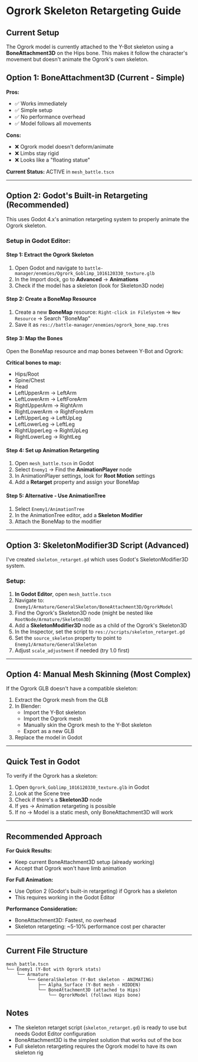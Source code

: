 # Ogrork Skeleton Retargeting Guide

## Current Setup

The Ogrork model is currently attached to the Y-Bot skeleton using a **BoneAttachment3D** on the Hips bone. This makes it follow the character's movement but doesn't animate the Ogrork's own skeleton.

## Option 1: BoneAttachment3D (Current - Simple)

**Pros:**
- ✅ Works immediately
- ✅ Simple setup
- ✅ No performance overhead
- ✅ Model follows all movements

**Cons:**
- ❌ Ogrork model doesn't deform/animate
- ❌ Limbs stay rigid
- ❌ Looks like a "floating statue"

**Current Status:** ACTIVE in `mesh_battle.tscn`

---

## Option 2: Godot's Built-in Retargeting (Recommended)

This uses Godot 4.x's animation retargeting system to properly animate the Ogrork skeleton.

### Setup in Godot Editor:

#### Step 1: Extract the Ogrork Skeleton
1. Open Godot and navigate to `battle-manager/enemies/Ogrork_Goblimp_1016120330_texture.glb`
2. In the Import dock, go to **Advanced** → **Animations**
3. Check if the model has a skeleton (look for Skeleton3D node)

#### Step 2: Create a BoneMap Resource
1. Create a new **BoneMap** resource: `Right-click in FileSystem` → `New Resource` → Search "BoneMap"
2. Save it as `res://battle-manager/enemies/ogrork_bone_map.tres`

#### Step 3: Map the Bones
Open the BoneMap resource and map bones between Y-Bot and Ogrork:

**Critical bones to map:**
- Hips/Root
- Spine/Chest
- Head
- LeftUpperArm → LeftArm
- LeftLowerArm → LeftForeArm
- RightUpperArm → RightArm
- RightLowerArm → RightForeArm
- LeftUpperLeg → LeftUpLeg
- LeftLowerLeg → LeftLeg
- RightUpperLeg → RightUpLeg
- RightLowerLeg → RightLeg

#### Step 4: Set up Animation Retargeting
1. Open `mesh_battle.tscn` in Godot
2. Select `Enemy1` → Find the **AnimationPlayer** node
3. In AnimationPlayer settings, look for **Root Motion** settings
4. Add a **Retarget** property and assign your BoneMap

#### Step 5: Alternative - Use AnimationTree
1. Select `Enemy1/AnimationTree`
2. In the AnimationTree editor, add a **Skeleton Modifier**
3. Attach the BoneMap to the modifier

---

## Option 3: SkeletonModifier3D Script (Advanced)

I've created `skeleton_retarget.gd` which uses Godot's SkeletonModifier3D system.

### Setup:

1. **In Godot Editor**, open `mesh_battle.tscn`
2. Navigate to: `Enemy1/Armature/GeneralSkeleton/BoneAttachment3D/OgrorkModel`
3. Find the Ogrork's Skeleton3D node (might be nested like `RootNode/Armature/Skeleton3D`)
4. Add a **SkeletonModifier3D** node as a child of the Ogrork's Skeleton3D
5. In the Inspector, set the script to `res://scripts/skeleton_retarget.gd`
6. Set the `source_skeleton` property to point to `Enemy1/Armature/GeneralSkeleton`
7. Adjust `scale_adjustment` if needed (try 1.0 first)

---

## Option 4: Manual Mesh Skinning (Most Complex)

If the Ogrork GLB doesn't have a compatible skeleton:

1. Extract the Ogrork mesh from the GLB
2. In Blender:
   - Import the Y-Bot skeleton
   - Import the Ogrork mesh
   - Manually skin the Ogrork mesh to the Y-Bot skeleton
   - Export as a new GLB
3. Replace the model in Godot

---

## Quick Test in Godot

To verify if the Ogrork has a skeleton:

1. Open `Ogrork_Goblimp_1016120330_texture.glb` in Godot
2. Look at the Scene tree
3. Check if there's a **Skeleton3D** node
4. If yes → Animation retargeting is possible
5. If no → Model is a static mesh, only BoneAttachment3D will work

---

## Recommended Approach

**For Quick Results:**
- Keep current BoneAttachment3D setup (already working)
- Accept that Ogrork won't have limb animation

**For Full Animation:**
- Use Option 2 (Godot's built-in retargeting) if Ogrork has a skeleton
- This requires working in the Godot Editor

**Performance Consideration:**
- BoneAttachment3D: Fastest, no overhead
- Skeleton retargeting: ~5-10% performance cost per character

---

## Current File Structure

```
mesh_battle.tscn
└── Enemy1 (Y-Bot with Ogrork stats)
    └── Armature
        └── GeneralSkeleton (Y-Bot skeleton - ANIMATING)
            ├── Alpha_Surface (Y-Bot mesh - HIDDEN)
            └── BoneAttachment3D (attached to Hips)
                └── OgrorkModel (follows Hips bone)
```

## Notes

- The skeleton retarget script (`skeleton_retarget.gd`) is ready to use but needs Godot Editor configuration
- BoneAttachment3D is the simplest solution that works out of the box
- Full skeleton retargeting requires the Ogrork model to have its own skeleton rig
